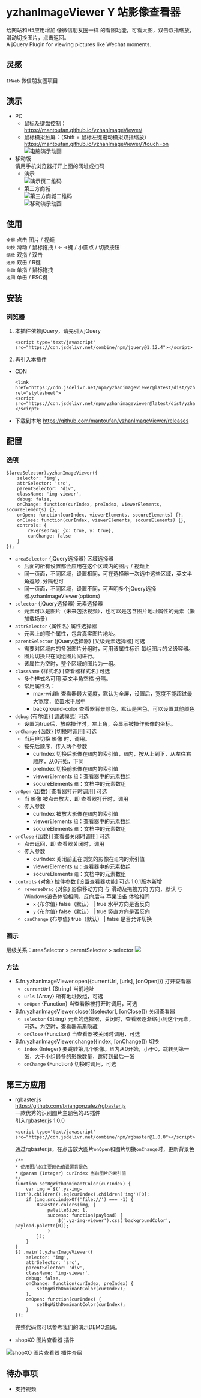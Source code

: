 # yzhanImageViewer Y 站影像查看器  
给网站和H5应用增加 像微信朋友圈一样 的看图功能，可看大图，双击双指缩放，滑动切换图片，点击返回。  
A jQuery Plugin for viewing pictures like Wechat moments.
## 灵感
`IMWeb` 微信朋友圈项目
## 演示
- PC
  - 鼠标及键盘控制：  
https://mantoufan.github.io/yzhanImageViewer/  
  - 鼠标模拟触屏：（Shift + 鼠标左键拖动模拟双指缩放）  
https://mantoufan.github.io/yzhanImageViewer/?touch=on  
![电脑演示动画](https://i.loli.net/2020/09/15/QPnNHiR8tL93xXg.gif)
- 移动版  
   请用手机浏览器打开上面的网址或扫码 
   - 演示   
   ![演示页二维码](https://i.loli.net/2020/09/15/YWMKT9bqQ5Zmkud.png) 
   - 第三方商城  
   ![第三方商城二维码](https://i.loli.net/2020/09/15/OUFbRCvYumSlfsI.png)  
   ![移动演示动画](https://i.loli.net/2020/09/15/gStTeDxcAnL5FaH.gif)
## 使用
`全屏` 点击 图片 / 视频  
`切换` 滑动 / 鼠标拖拽 / ←→键 / 小圆点 / 切换按钮  
`缩放` 双指 / 双击  
`还原` 双击 / R键  
`拖动` 单指 / 鼠标拖拽  
`返回` 单击 / ESC键
## 安装
### 浏览器
1. 本插件依赖jQuery，请先引入jQuery
    ```
    <script type='text/javascript' src="https://cdn.jsdelivr.net/combine/npm/jquery@1.12.4"></script>
    ```
2. 再引入本插件
- CDN
    ```
    <link href="https://cdn.jsdelivr.net/npm/yzhanimageviewer@latest/dist/yzhanimageviewer.min.css" rel="stylesheet">
    <script src="https://cdn.jsdelivr.net/npm/yzhanimageviewer@latest/dist/yzhanimageviewer.min.js"></scirpt>
    ```
- 下载到本地
https://github.com/mantoufan/yzhanImageViewer/releases

## 配置
### 选项
```
$(areaSelector).yzhanImageViewer({
    selector: 'img',
    attrSelector: 'src',
    parentSelector: 'div',
    className: 'img-viewer',
    debug: false,
    onChange: function(curIndex, preIndex, viewerElements, socureElements) {},
    onOpen: function(curIndex, viewerElements, socureElements) {},
    onClose: function(curIndex, viewerElements, socureElements) {},
    controls: {
        reverseDrag: {x: true, y: true},
        canChange: false
    }
});
```
- `areaSelector` {jQuery选择器} 区域选择器
    - 后面的所有设置都会应用在这个区域内的图片 / 视频上
    - 同一页面，不同区域，设置相同，可在选择器一次选中这些区域，英文半角逗号`,`分隔也可
    - 同一页面，不同区域，设置不同，可声明多个jQuery选择器.yzhanImageViewer(options)
- `selector` {jQuery选择器} 元素选择器
    - 元素可以是图片（未来包括视频），也可以是包含图片地址属性的元素（懒加载场景）
- `attrSelector` {属性名} 属性选择器
    - 元素上的哪个属性，包含真实图片地址。
- `parentSelector` {jQuery选择器} [父级元素选择器] 可选
    - 需要对区域内的多张图片分组时，可用该属性标识 每组图片的父级容器。
    - 图片切换只在同组图片间进行。
    - 该属性为空时，整个区域的图片为一组。
- `className` {样式名} [查看器样式名] 可选
    - 多个样式名可用 英文半角空格 分隔。
    - 常用属性名：
        - max-width 查看器最大宽度，默认为全屏，设置后，宽度不能超过最大宽度，位置水平居中
        - background-color 查看器背景颜色，默认是黑色，可以设置其他颜色
- `debug` {布尔值} [调试模式] 可选
    - 设置为true后，放缩操作时，左上角，会显示被操作影像的坐标。
- `onChange` {函数} [切换时调用] 可选  
    - 当用户切换 影像 时，调用。
    - 按先后顺序，传入两个参数
        - curIndex 切换后影像在`组`内的索引值，`组`内，按从上到下，从左往右顺序，从0开始，下同
        - preIndex 切换前影像在`组`内的索引值
        - viewerElements `组`：查看器中的元素数组
        - socureElements `组`：文档中的元素数组
- `onOpen` {函数} [查看器打开时调用] 可选 
    - 当 影像 被点击放大，即 查看器打开时，调用
    - 传入参数
        - curIndex 被放大影像在`组`内的索引值
        - viewerElements `组`：查看器中的元素数组
        - socureElements `组`：文档中的元素数组
- `onClose` {函数} [查看器关闭时调用] 可选
    - 点击返回，即 查看器关闭时，调用
    - 传入参数
        - curIndex 关闭前正在浏览的影像在`组`内的索引值
        - viewerElements `组`：查看器中的元素数组
        - socureElements `组`：文档中的元素数组
- `controls` {对象} 控件参数 [设置查看器功能] 可选 1.0.1版本新增
    - `reverseDrag` {对象} 影像移动方向 与 滑动及拖拽方向 方向，默认 与Windows设备体验相同，反向后与 苹果设备 体验相同
        - `x` {布尔值} false（默认） | true 水平方向是否反向
        - `y` {布尔值} false（默认） | true 竖直方向是否反向
    - `canChange` {布尔值} true（默认） | false 是否允许切换
### 图示
层级关系：areaSelector > parentSelector > selector
![](https://i.loli.net/2020/09/14/eaiZSQAsBDHxGpN.jpg)
### 方法
- $.fn.yzhanImageViewer.open({currentUrl, [urls], [onOpen]}) 打开查看器
    - `currentUrl` {String} 当前地址
    - `urls` {Array} 所有地址数组，可选
    - `onOpen` {Function} 当查看器被打开时调用，可选
 - $.fn.yzhanImageViewer.close({[selector], [onClose]}) 关闭查看器
    - `selector` {String} 元素的选择器，关闭时，查看器逐渐缩小到这个元素，可选，为空时，查看器渐渐隐藏
    - `onClose` {Function} 当查看器被关闭时调用，可选
- $.fn.yzhanImageViewer.change({index, [onChange]}) 切换
    - `index` {Integer} 要跳转第几个影像。`组`内从0开始，小于0，跳转到第一张，大于小组最多的影像数量，跳转到最后一张
    - `onChange` {Function} 切换时调用，可选
## 第三方应用
- rgbaster.js  
https://github.com/briangonzalez/rgbaster.js  
一款优秀的识别图片主题色的JS插件  
引入rgbaster.js 1.0.0
    ```
    <script type='text/javascript' src="https://cdn.jsdelivr.net/combine/npm/rgbaster@1.0.0"></script>
    ```
    通过rgbaster.js，在点击放大图片`onOpen`和图片切换`onChange`时，更新背景色

    ```
    /**
    * 使用图片的主要颜色值设置背景色
    * @param {Integer} curIndex 当前图片的索引值
    */
    function setBgWithDominantColor(curIndex) {
        var img = $('.yz-img-list').children().eq(curIndex).children('img')[0];
        if (img.src.indexOf('file://') === -1) {
            RGBaster.colors(img, {
                paletteSize: 1,
                success: function(payload) {
                    $('.yz-img-viewer').css('backgroundColor', payload.palette[0]);
                }
            });
        }
    }
    $('.main').yzhanImageViewer({
        selector: 'img',
        attrSelector: 'src',
        parentSelector: 'div',
        className: 'img-viewer',
        debug: false,
        onChange: function(curIndex, preIndex) {
            setBgWithDominantColor(curIndex);
        },
        onOpen: function(curIndex) {
            setBgWithDominantColor(curIndex);
        }
    });
    ```
    完整代码您可以参考我们的演示DEMO源码。
- shopXO 图片查看器 插件

![shopXO 图片查看器 插件介绍](https://i.loli.net/2020/09/14/LOPMylJafqYAr1v.jpg)
## 待办事项
- 支持视频